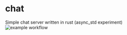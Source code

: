 # chat
Simple chat server written in rust (async_std experiment)
![example workflow](https://github.com/jasilven/chat/actions/workflows/rust/badge.svg)
